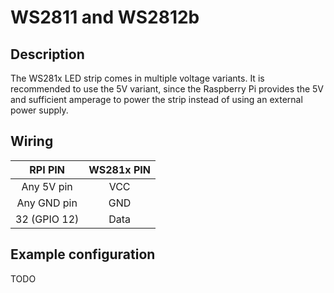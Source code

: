 # WS2811 and WS2812b

## Description

The WS281x LED strip comes in multiple voltage variants. It is recommended to use the 5V variant, since the Raspberry Pi
provides the 5V and sufficient amperage to power the strip instead of using an external power supply.

## Wiring

|   RPI PIN    | WS281x PIN |  
|:------------:|:----------:|
|  Any 5V pin  |    VCC     | 
| Any GND pin  |    GND     |   
| 32 (GPIO 12) |    Data    |

## Example configuration

TODO